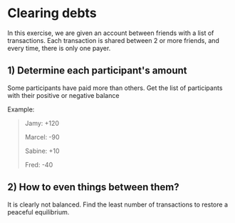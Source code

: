 # Clearing debts

In this exercise, we are given an account between friends with a list of transactions. Each transaction is shared between 2 or more friends, and every time, there is only one payer.

## 1) Determine each participant's amount

Some participants have paid more than others. Get the list of participants with their positive or negative balance

Example:

> Jamy: +120
>
> Marcel: -90
>
> Sabine: +10
>
> Fred: -40

## 2) How to even things between them?

It is clearly not balanced. Find the least number of transactions to restore a peaceful equilibrium.
